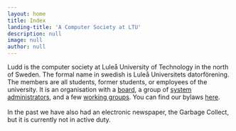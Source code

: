 ```yaml
---
layout: home
title: Index
landing-title: 'A Computer Society at LTU'
description: null
image: null
author: null
---
```


Ludd is the computer society at Luleå University of Technology in the north of Sweden. The formal name in swedish is Luleå Universitets datorförening. The members are all students, former students, or employees of the university. It is an organisation with a [board](board), a group of [system administrators](roots), and a few [working groups](working-groups). You can find our bylaws [here](bylaws).<br><br>In the past we have also had an electronic newspaper, the Garbage Collect, but it is currently not in active duty. 
